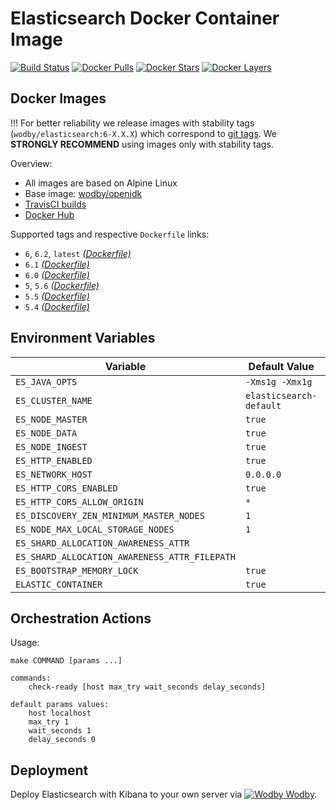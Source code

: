 # Elasticsearch Docker Container Image

[![Build Status](https://travis-ci.org/wodby/elasticsearch.svg?branch=master)](https://travis-ci.org/wodby/elasticsearch)
[![Docker Pulls](https://img.shields.io/docker/pulls/wodby/elasticsearch.svg)](https://hub.docker.com/r/wodby/elasticsearch)
[![Docker Stars](https://img.shields.io/docker/stars/wodby/elasticsearch.svg)](https://hub.docker.com/r/wodby/elasticsearch)
[![Docker Layers](https://images.microbadger.com/badges/image/wodby/elasticsearch.svg)](https://microbadger.com/images/wodby/elasticsearch)

## Docker Images

!!! For better reliability we release images with stability tags (`wodby/elasticsearch:6-X.X.X`) which correspond to [git tags](https://github.com/wodby/elasticsearch/releases). We **STRONGLY RECOMMEND** using images only with stability tags. 

Overview:

* All images are based on Alpine Linux
* Base image: [wodby/openjdk](https://github.com/wodby/openjdk)
* [TravisCI builds](https://travis-ci.org/wodby/elasticsearch) 
* [Docker Hub](https://hub.docker.com/r/wodby/elasticsearch)

Supported tags and respective `Dockerfile` links:

* `6`, `6.2`, `latest` [_(Dockerfile)_](https://github.com/wodby/elasticsearch/tree/master/Dockerfile)
* `6.1` [_(Dockerfile)_](https://github.com/wodby/elasticsearch/tree/master/Dockerfile)
* `6.0` [_(Dockerfile)_](https://github.com/wodby/elasticsearch/tree/master/Dockerfile)
* `5`, `5.6` [_(Dockerfile)_](https://github.com/wodby/elasticsearch/tree/master/Dockerfile)
* `5.5` [_(Dockerfile)_](https://github.com/wodby/elasticsearch/tree/master/Dockerfile)
* `5.4` [_(Dockerfile)_](https://github.com/wodby/elasticsearch/tree/master/Dockerfile)

## Environment Variables

| Variable                                      | Default Value           | Description |
| --------------------------------------------- | ----------------------- | ----------- |
| `ES_JAVA_OPTS`                                | `-Xms1g -Xmx1g`         |             |
| `ES_CLUSTER_NAME`                             | `elasticsearch-default` |             |
| `ES_NODE_MASTER`                              | `true`                  |             |
| `ES_NODE_DATA`                                | `true`                  |             |
| `ES_NODE_INGEST`                              | `true`                  |             |
| `ES_HTTP_ENABLED`                             | `true`                  |             |
| `ES_NETWORK_HOST`                             | `0.0.0.0`               |             |
| `ES_HTTP_CORS_ENABLED`                        | `true`                  |             |
| `ES_HTTP_CORS_ALLOW_ORIGIN`                   | `*`                     |             |
| `ES_DISCOVERY_ZEN_MINIMUM_MASTER_NODES`       | `1`                     |             |
| `ES_NODE_MAX_LOCAL_STORAGE_NODES`             | `1`                     |             |
| `ES_SHARD_ALLOCATION_AWARENESS_ATTR`          |                         |             |
| `ES_SHARD_ALLOCATION_AWARENESS_ATTR_FILEPATH` |                         |             |
| `ES_BOOTSTRAP_MEMORY_LOCK`                    | `true`                  |             |
| `ELASTIC_CONTAINER`                           | `true`                  |             |

## Orchestration Actions

Usage:
```
make COMMAND [params ...]
 
commands:
    check-ready [host max_try wait_seconds delay_seconds]
 
default params values:
    host localhost
    max_try 1
    wait_seconds 1
    delay_seconds 0
```

## Deployment

Deploy Elasticsearch with Kibana to your own server via [![Wodby](https://www.google.com/s2/favicons?domain=wodby.com) Wodby](https://cloud.wodby.com/stackhub/b4d10a3f-c28f-431f-a6e6-ac0137e27097/overview).
